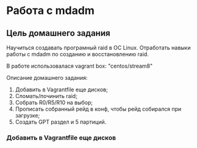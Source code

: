 # Работа с mdadm
## Цель домашнего задания
Научиться создавать програмный raid в ОС Linux. Отработать навыки работы с mdadm по созданию и восстановлению raid.

В работе использовалася vagrant box: "centos/stream8"

Описание домашнего задания:
1) Добавить в Vagrantfile еще дисков;
2) Сломать/починить raid;
3) Собрать R0/R5/R10 на выбор;
4) Прописать собранный рейд в конф, чтобы рейд собирался при загрузке;
5) Создать GPT раздел и 5 партиций.

### Добавить в Vagrantfile еще дисков
